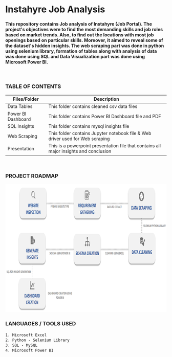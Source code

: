 # Instahyre Job Analysis

####  This repository contains Job analysis of Instahyre (Job Portal). The project's objectives were to find the most demanding skills and job roles based on market trends. Also, to find out the locations with most job openings based on particular skills. Moreover, it aimed to reveal some of the dataset's hidden insights. The web scraping part was done in python using selenium library, formation of tables along with analysis of data was done using SQL and Data Visualization part was done using Microsoft Power BI.


<br />

### **TABLE OF CONTENTS**

| Files/Folder | Description |
| -----------  | ----------- |
| Data Tables       | This folder contains cleaned csv data files           |
| Power BI Dashboard    | This folder contains Power BI Dashboard file and PDF      |
| SQL Insights | This folder contains mysql insights file     |
| Web Scraping | This folder contains Jupyter notebook file & Web driver used for Web scraping   |
| Presentation | This is a powerpoint presentation file that contains all major insights and conclusion |


<br />

### **PROJECT ROADMAP**

<img src ="https://github.com/akashhvyas/Job-Analytics-Instahyre/blob/main/Graphics/PowerPoint%20Presentation%20-%20Google%20Chrome%2012-05-2023%2002_38_06.png"  width="1000" height="400" />

<br />

### **LANGUAGES / TOOLS USED**

``` 
1. Microsoft Excel
2. Python - Selenium Library
3. SQL - MySQL
4. Microsoft Power BI
```
<br />

### 
